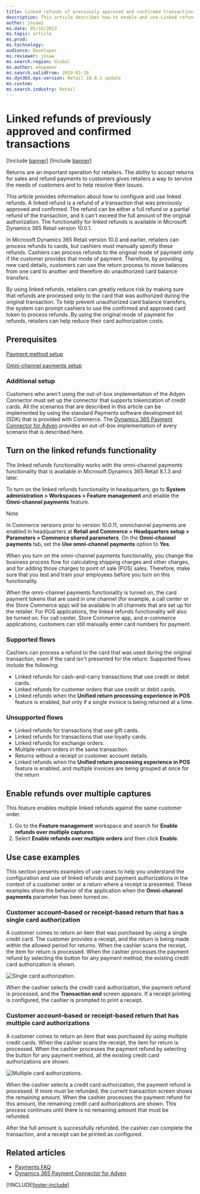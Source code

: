 ```yaml
---
title: Linked refunds of previously approved and confirmed transactions
description: This article describes how to enable and use Linked refunds.
author: josaw1
ms.date: 05/18/2023
ms.topic: article
ms.prod: 
ms.technology: 
audience: Developer
ms.reviewer: josaw
ms.search.region: Global
ms.author: anupamar
ms.search.validFrom: 2019-03-28
ms.dyn365.ops.version: Retail 10.0.1 update
ms.custom: 
ms.search.industry: Retail
---
```


# Linked refunds of previously approved and confirmed transactions

[!include [banner](../../includes/banner.md)]
[!include [banner](../../includes/preview-banner.md)]

Returns are an important operation for retailers. The ability to accept returns for sales and refund payments to customers gives retailers a way to service the needs of customers and to help resolve their issues.

This article provides information about how to configure and use linked refunds. A linked refund is a refund of a transaction that was previously approved and confirmed. The refund can be either a full refund or a partial refund of the transaction, and it can't exceed the full amount of the original authorization. The functionality for linked refunds is available in Microsoft Dynamics 365 Retail version 10.0.1.

In Microsoft Dynamics 365 Retail version 10.0 and earlier, retailers can process refunds to cards, but cashiers must manually specify these refunds. Cashiers can process refunds to the original mode of payment only if the customer provides that mode of payment. Therefore, by providing new card details, customers can use the return process to move balances from one card to another and therefore do unauthorized card balance transfers.

By using linked refunds, retailers can greatly reduce risk by making sure that refunds are processed only to the card that was authorized during the original transaction. To help prevent unauthorized card balance transfers, the system can prompt cashiers to use the confirmed and approved card token to process refunds. By using the original mode of payment for refunds, retailers can help reduce their card authorization costs.

## Prerequisites

[Payment method setup](../payment-methods.md) 

[Omni-channel payments setup](../omni-channel-payments.md)

### Additional setup

Customers who aren't using the out-of-box implementation of the Adyen Connector must set up the connector that supports tokenization of credit cards. All the scenarios that are described in this article can be implemented by using the standard Payments software development kit (SDK) that is provided with Commerce. The [Dynamics 365 Payment Connector for Adyen](adyen-connector.md?tabs=8-1-3) provides an out-of-box implementation of every scenario that is described here.

## Turn on the linked refunds functionality

The linked refunds functionality works with the omni-channel payments functionality that is available in Microsoft Dynamics 365 Retail 8.1.3 and later.

To turn on the linked refunds functionality in headquarters, go to **System administration \> Workspaces \> Feature management** and enable the **Omni-channel payments** feature.

> [!NOTE]
> In Commerce versions prior to version 10.0.11, omnichannel payments are enabled in headquarters at **Retail and Commerce \> Headquarters setup \> Parameters \> Commerce shared parameters**. On the **Omni-channel payments** tab, set the **Use omni-channel payments** option to **Yes**.

When you turn on the omni-channel payments functionality, you change the business process flow for calculating shipping charges and other charges, and for adding those charges to point of sale (POS) sales. Therefore, make sure that you test and train your employees before you turn on this functionality.

When the omni-channel payments functionality is turned on, the card payment tokens that are used in one channel (for example, a call center or the Store Commerce app) will be available in all channels that are set up for the retailer. For POS applications, the linked refunds functionality will also be turned on. For call center, Store Commerce app, and e-commerce applications, customers can still manually enter card numbers for payment.

### Supported flows

Cashiers can process a refund to the card that was used during the original transaction, even if the card isn't presented for the return. Supported flows include the following:

- Linked refunds for cash-and-carry transactions that use credit or debit cards.
- Linked refunds for customer orders that use credit or debit cards.
- Linked refunds when the **Unified return processing experience in POS** feature is enabled, but only if a single invoice is being returned at a time. 
 
### Unsupported flows

- Linked refunds for transactions that use gift cards.
- Linked refunds for transactions that use loyalty cards.
- Linked refunds for exchange orders.
- Multiple return orders in the same transaction.
- Returns without a receipt or customer account details.
- Linked refunds when the **Unified return processing experience in POS** feature is enabled, and multiple invoices are being grouped at once for the return

## Enable refunds over multiple captures

This feature enables multiple linked refunds against the same customer order.
1.	Go to the **Feature management** workspace and search for **Enable refunds over multiple captures**.
2.	Select **Enable refunds over multiple orders** and then click **Enable**.


## Use case examples

This section presents examples of use cases to help you understand the configuration and use of linked refunds and payment authorizations in the context of a customer order or a return where a receipt is presented. These examples show the behavior of the application when the **Omni-channel payments** parameter has been turned on.

### Customer account–based or receipt-based return that has a single card authorization

A customer comes to return an item that was purchased by using a single credit card. The customer provides a receipt, and the return is being made within the allowed period for returns. When the cashier scans the receipt, the item for return is processed. When the cashier processes the payment refund by selecting the button for any payment method, the existing credit card authorization is shown.

![Single card authorization.](media/LinkedRefundsSingleAuthorization.jpg)

When the cashier selects the credit card authorization, the payment refund is processed, and the **Transaction end** screen appears. If a receipt printing is configured, the cashier is prompted to print a receipt.

### Customer account–based or receipt-based return that has multiple card authorizations

A customer comes to return an item that was purchased by using multiple credit cards. When the cashier scans the receipt, the item for return is processed. When the cashier processes the payment refund by selecting the button for any payment method, all the existing credit card authorizations are shown.

![Multiple card authorizations.](media/LinkedRefundsMultipleAuthorization.jpg)

When the cashier selects a credit card authorization, the payment refund is processed. If more must be refunded, the current transaction screen shows the remaining amount. When the cashier processes the payment refund for this amount, the remaining credit card authorizations are shown. This process continues until there is no remaining amount that must be refunded.

After the full amount is successfully refunded, the cashier can complete the transaction, and a receipt can be printed as configured.

## Related articles

- [Payments FAQ](payments-retail.md)
- [Dynamics 365 Payment Connector for Adyen](adyen-connector.md?tabs=8-1-3)


[!INCLUDE[footer-include](../../includes/footer-banner.md)]
